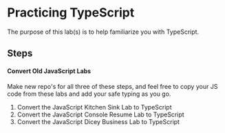 # Practicing TypeScript

The purpose of this lab(s) is to help familiarize you with TypeScript.

## Steps

#### Convert Old JavaScript Labs

Make new repo's for all three of these steps, and feel free to copy your JS code from these labs and add your safe typing as you go.

1.  Convert the JavaScript Kitchen Sink Lab to TypeScript
2.  Convert the JavaScript Console Resume Lab to TypeScript
3.  Convert the JavaScript Dicey Business Lab to TypeScript